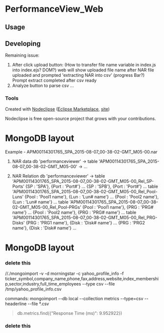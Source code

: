 

# PerformanceView_Web



## Usage



## Developing

Remaining issue:
1. After click upload button: (How to transfer file name variable in index.js into index.ejs? DOM?)
	web will show uploaded file name after NAR file uploaded and prompted 'extracting NAR into csv' (progress Bar?)
	Prompt extract completed after csv ready 
2. Analyze button to parse csv
...


### Tools

Created with [Nodeclipse](https://github.com/Nodeclipse/nodeclipse-1)
 ([Eclipse Marketplace](http://marketplace.eclipse.org/content/nodeclipse), [site](http://www.nodeclipse.org))   

Nodeclipse is free open-source project that grows with your contributions.

# MongoDB layout
Example - APM00114301765_SPA_2015-08-07_00-38-02-GMT_M05-00.nar

1. NAR data
db 'performanceviewer' -> table 'APM00114301765_SPA_2015-08-07_00-38-02-GMT_M05-00' -> ...

2. NAR Relation
db 'performanceviewer' -> 
	table 'APM00114301765_SPA_2015-08-07_00-38-02-GMT_M05-00_Rel_SP-Ports'
		{SP : 'SPA'}, {Port : 'Port#'}
		...
		{SP : 'SPB'}, {Port : 'Port#'}
		...
	table 'APM00114301765_SPA_2015-08-07_00-38-02-GMT_M05-00_Rel_Pool-Luns'
		{Pool : 'Pool1 name'}, {Lun : 'Lun# name'}
		...
		{Pool : 'Pool2 name'}, {Lun : 'Lun# name'}
		...
	table 'APM00114301765_SPA_2015-08-07_00-38-02-GMT_M05-00_Rel_Pool-PRGs'
		{Pool : 'Pool1 name'}, {PRG : 'PRG# name'}
		...
		{Pool : 'Pool2 name'}, {PRG : 'PRG# name'}
		...
	table 'APM00114301765_SPA_2015-08-07_00-38-02-GMT_M05-00_Rel_PRG-Disks'
		{PRG : 'PRG1 name'}, {Disk : 'Disk# name'}
		...
		{PRG : 'PRG2 name'}, {Disk : 'Disk# name'}
		...


# MongoDB layout


### delete this
//./mongoimport -v -d morningstar -c yahoo_profile_info -f ticker_symbol,company_name,phone,fax,address,website,index_membership,sector,industry,full_time_employees --type csv --file /tmp/yahoo_profile_info.csv

commands:
mongoimport --db local --collection metrics --type=csv --headerline --file *.csv

>db.metrics.find({"Response Time (ms)": 9.952922})

### delete this